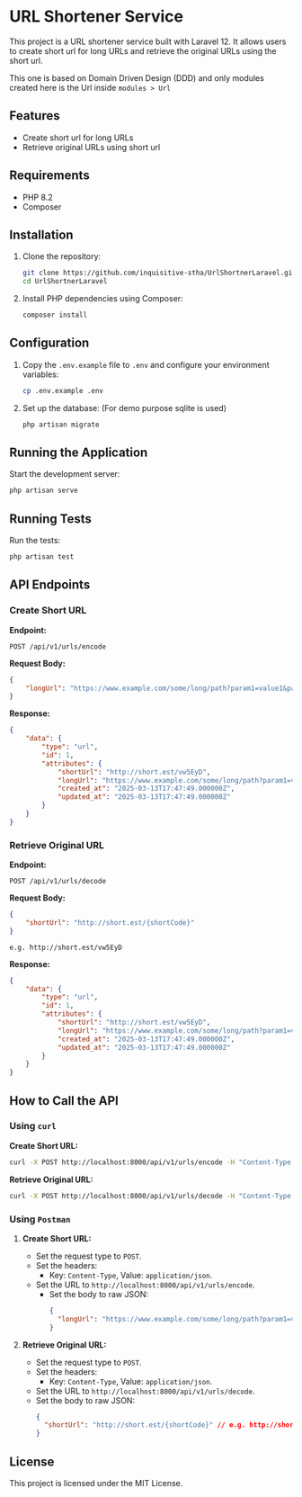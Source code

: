 # URL Shortener Service

This project is a URL shortener service built with Laravel 12. It allows users to create short url for long URLs and retrieve the original URLs using the short url.

This one is based on Domain Driven Design (DDD) and only modules created here is the Url inside `modules > Url`

## Features

- Create short url for long URLs
- Retrieve original URLs using short url

## Requirements

- PHP 8.2
- Composer

## Installation

1. Clone the repository:
    ```sh
    git clone https://github.com/inquisitive-stha/UrlShortnerLaravel.git
    cd UrlShortnerLaravel
    ```

2. Install PHP dependencies using Composer:
    ```sh
    composer install
    ```

## Configuration

1. Copy the `.env.example` file to `.env` and configure your environment variables:
    ```sh
    cp .env.example .env
    ```

2. Set up the database: (For demo purpose sqlite is used)
    ```sh
    php artisan migrate
    ```

## Running the Application

Start the development server:
```sh
php artisan serve
```

## Running Tests

Run the tests:
```sh
php artisan test
```

## API Endpoints

### Create Short URL

**Endpoint:**
```
POST /api/v1/urls/encode
```

**Request Body:**
```json
{
    "longUrl": "https://www.example.com/some/long/path?param1=value1&param2=value3"
}
```

**Response:**
```json
{
    "data": {
        "type": "url",
        "id": 1,
        "attributes": {
            "shortUrl": "http://short.est/vw5EyD",
            "longUrl": "https://www.example.com/some/long/path?param1=value1&param2=value3",
            "created_at": "2025-03-13T17:47:49.000000Z",
            "updated_at": "2025-03-13T17:47:49.000000Z"
        }
    }
}
```

### Retrieve Original URL

**Endpoint:**
```
POST /api/v1/urls/decode
```

**Request Body:**
```json
{
    "shortUrl": "http://short.est/{shortCode}" 
}
```
`e.g. http://short.est/vw5EyD`

**Response:**
```json
{
    "data": {
        "type": "url",
        "id": 1,
        "attributes": {
            "shortUrl": "http://short.est/vw5EyD",
            "longUrl": "https://www.example.com/some/long/path?param1=value1&param2=value3",
            "created_at": "2025-03-13T17:47:49.000000Z",
            "updated_at": "2025-03-13T17:47:49.000000Z"
        }
    }
}
```

## How to Call the API

### Using `curl`

**Create Short URL:**
```sh
curl -X POST http://localhost:8000/api/v1/urls/encode -H "Content-Type: application/json" -d '{"longUrl": "https://www.example.com/some/long/path?param1=value1&param2=value3"}'
```

**Retrieve Original URL:**
```sh
curl -X POST http://localhost:8000/api/v1/urls/decode -H "Content-Type: application/json" -d '{"shortUrl": "http://short.est/{shortCode}"}'

```

### Using `Postman`

1. **Create Short URL:**
    - Set the request type to `POST`.
    - Set the headers:
        - Key: `Content-Type`, Value: `application/json`.
    - Set the URL to `http://localhost:8000/api/v1/urls/encode`.
      - Set the body to raw JSON:
        ```json
        {
          "longUrl": "https://www.example.com/some/long/path?param1=value1&param2=value3"
        }
        ```

2. **Retrieve Original URL:**
    - Set the request type to `POST`.
    - Set the headers:
        - Key: `Content-Type`, Value: `application/json`.
    - Set the URL to `http://localhost:8000/api/v1/urls/decode`.
    - Set the body to raw JSON:
      ```json
      {
        "shortUrl": "http://short.est/{shortCode}" // e.g. http://short.est/vw5EyD
      }
      ```

## License

This project is licensed under the MIT License.
```
